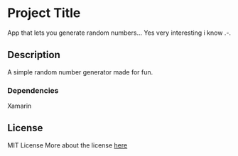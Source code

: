 # Project Title

App that lets you generate random numbers... 
Yes very interesting i know .-.

## Description

A simple random number generator made for fun.

### Dependencies
Xamarin 

## License

MIT License
More about the license [here](./LICENSE.txt) 
